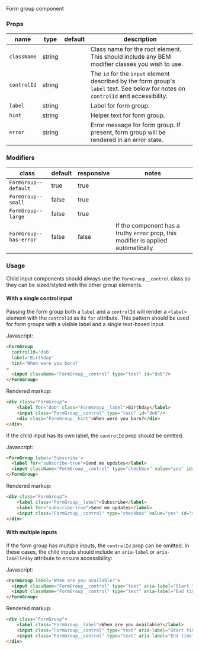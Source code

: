Form group component

### Props

| name | type | default | description |
| ---- | ---- | ------- | ----------- |
| `className` | string | | Class name for the root element. This should include any BEM modifier classes you wish to use.
| `controlId` | string | | The `id` for the `input` element described by the form group's `label` text. See below for notes on `controlId` and accessibility.
| `label` | string | | Label for form group.
| `hint` | string | | Helper text for form group.
| `error` | string | | Error message for form group. If present, form group will be rendered in an error state.

### Modifiers

| class | default | responsive | notes |
| ----- | ------- | ---------- | ----- |
| `FormGroup--default` | true | true | |
| `FormGroup--small` | false | true | |
| `FormGroup--large` | false | true | |
| `FormGroup--has-error` | false | false | If the component has a truthy `error` prop, this modifier is applied automatically. |

### Usage

Child input components should always use the `FormGroup__control` class so they can be sized/styled with the other group elements.

#### With a single control input

Passing the form group both a `label` and a `controlId` will render a `<label>` element with the `controlId` as its `for` attribute. This pattern should be used for form groups with a visible label and a single text-based input.

Javascript:
```html
<FormGroup
  controlId='dob'
  label='Birthday'
  hint='When were you born?'
>
  <input className="FormGroup__control" type="text" id="dob"/>
</FormGroup>
```
Rendered markup:
```html
<div class="FormGroup">
    <label for="dob" class="FormGroup__label">Birthday</label>
    <input class="FormGroup__control" type="text" id="dob"/>
    <div class="FormGroup__hint">When were you born?</div>
</div>
```

If the child input has its own label, the `controlId` prop should be omitted.

Javascript:
```html
<FormGroup label='Subscribe'>
  <label for="subscribe-true">Send me updates</label>
  <input className="FormGroup__control" type="checkbox" value="yes" id="subscribe-true"/>
</FormGroup>
```
Rendered markup:
```html
<div class="FormGroup">
    <label class="FormGroup__label">Subscribe</label>
    <label for="subscribe-true">Send me updates</label>
    <input class="FormGroup__control" type="checkbox" value="yes" id="subscribe-true"/>
</div>
```

#### With multiple inputs

If the form group has multiple inputs, the `controlId` prop can be omitted. In these cases, the child inputs should include an `aria-label` or `aria-labelledby` attribute to ensure accessibility:

Javascript:
```html
<FormGroup label='When are you available?'>
  <input className="FormGroup__control" type="text" aria-label="Start time"/>
  <input className="FormGroup__control" type="text" aria-label="End time"/>
</FormGroup>
```
Rendered markup:
```html
<div class="FormGroup">
    <label class="FormGroup__label">When are you available?</label>
    <input class="FormGroup__control" type="text" aria-label="Start time"/>
    <input class="FormGroup__control" type="text" aria-label="End time"/>
</div>
```
